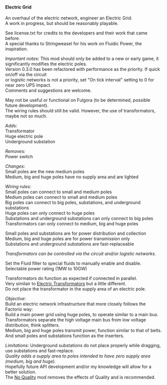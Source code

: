 #### Electric Grid  
An overhaul of the electric network, engineer an Electric Grid.  
A work in progress, but should be reasonably playable.  

See license.txt for credits to the developers and their work that came before.  
A special thanks to Stringweasel for his work on Fluidic Power, the inspiration.  

*Important notes:*
This mod should only be added to a new or early game, it significantly modifies the electric poles.  
Version 0.3.0 has been refactored with performance as the priority. If quick on/off via the circuit  
or logistic networks is not a priority, set "On tick interval" setting to 0 for near zero UPS impact.  
Comments and suggestions are welcome.  

May not be useful or functional on Fulgora (to be determined, possible future development).  
The wiring rules should still be valid. However, the use of transformators, maybe not so much.  

*Adds:*  
Transformator  
Huge electric pole  
Underground substation  

*Removes:*  
Power switch  

*Changes:*  
Small poles are the new medium poles  
Medium, big and huge poles have no supply area and are lighted  

*Wiring rules:*  
Small poles can connect to small and medium poles  
Medium poles can connect to small and medium poles  
Big poles can connect to big poles, substations, and underground substations  
Huge poles can only connect to huge poles  
Substations and underground substations can only connect to big poles  
Transformators can only connect to medium, big and huge poles  

Small poles and substations are for power distribution and collection  
Medium, big and huge poles are for power transmission only  
Substations and underground substations are fast-replaceable  

*Transformators can be controlled via the circuit and/or logistic networks.*  

Set the Fluid filter to special fluids to manually enable and disable.  
Selectable power rating (1MW to 10GW) 

Transformators do function as expected if connected in parallel.  
Very similair to [Electric Transformators](https://mods.factorio.com/mod/Electric_Transformators) but a little different.  
Do not place the transformator in the supply area of an electric pole.  

*Objective:*   
Build an electric network infrastructure that more closely follows the Factorio way:  
Build a main power grid using huge poles, to operate similar to a main bus.  
Transformators separate the high voltage main bus from low voltage distribution, think splitters.  
Medium, big and huge poles transmit power, function similar to that of belts.  
And small poles and substations function as the inserters.  

*Limitations:*
Underground substations do not place properly while dragging, use substations and fast-replace.  
*Quality adds a supply area to poles intended to have zero supply area (medium, big and huge).*  
Hopefully future API development and/or my knowledge will allow for a better solution.  
The [No Quality](https://mods.factorio.com/mod/no-quality) mod removes the effects of Quality and is recommended.  
